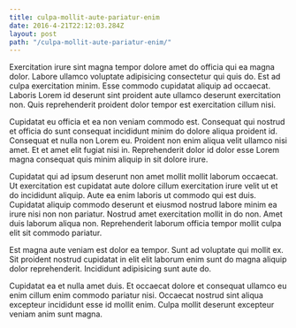 ```yaml
---
title: culpa-mollit-aute-pariatur-enim
date: 2016-4-21T22:12:03.284Z
layout: post
path: "/culpa-mollit-aute-pariatur-enim/"
---
```


Exercitation irure sint magna tempor dolore amet do officia qui ea magna dolor. Labore ullamco voluptate adipisicing consectetur qui quis do. Est ad culpa exercitation minim. Esse commodo cupidatat aliquip ad occaecat. Laboris Lorem id deserunt sint proident aute ullamco deserunt exercitation non. Quis reprehenderit proident dolor tempor est exercitation cillum nisi.

Cupidatat eu officia et ea non veniam commodo est. Consequat qui nostrud et officia do sunt consequat incididunt minim do dolore aliqua proident id. Consequat et nulla non Lorem eu. Proident non enim aliqua velit ullamco nisi amet. Et et amet elit fugiat nisi in. Reprehenderit dolor id dolor esse Lorem magna consequat quis minim aliquip in sit dolore irure.

Cupidatat qui ad ipsum deserunt non amet mollit mollit laborum occaecat. Ut exercitation est cupidatat aute dolore cillum exercitation irure velit ut et do incididunt aliquip. Aute ea enim laboris ut commodo qui est duis. Cupidatat aliquip commodo deserunt et eiusmod nostrud labore minim ea irure nisi non non pariatur. Nostrud amet exercitation mollit in do non. Amet duis laborum aliqua non. Reprehenderit laborum officia tempor mollit culpa elit sit commodo pariatur.

Est magna aute veniam est dolor ea tempor. Sunt ad voluptate qui mollit ex. Sit proident nostrud cupidatat in elit elit laborum enim sunt do magna aliquip dolor reprehenderit. Incididunt adipisicing sunt aute do.

Cupidatat ea et nulla amet duis. Et occaecat dolore et consequat ullamco eu enim cillum enim commodo pariatur nisi. Occaecat nostrud sint aliqua excepteur incididunt esse id mollit enim. Culpa mollit deserunt excepteur veniam anim sunt magna.
